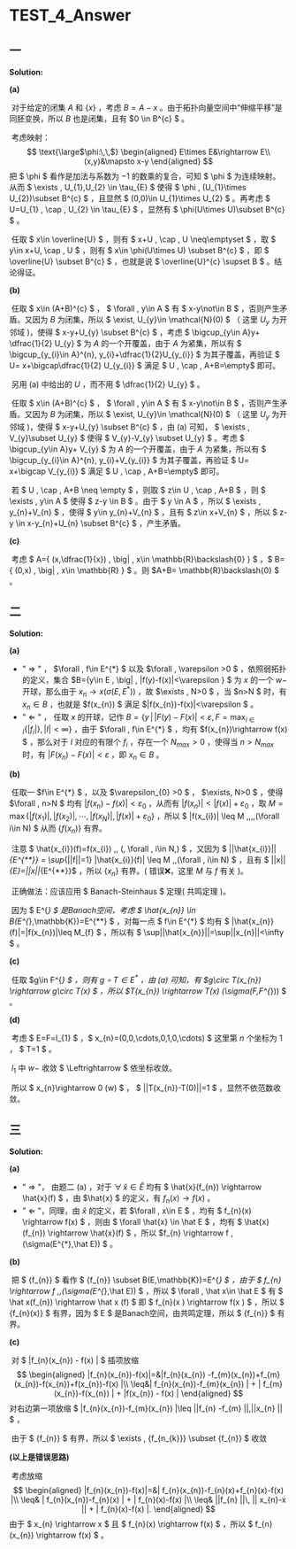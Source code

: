 # TEST_4_Answer



## 一



**Solution:**

**(a)**

​		对于给定的闭集 $A$ 和 $\{x\}$ ，考虑 $B=A-x$ 。由于拓扑向量空间中“伸缩平移”是同胚变换，所以 $B$ 也是闭集，且有 $0 \in B^{c} $ 。

​		考虑映射：
$$
\text{\large$\phi:\,\,$}
\begin{aligned}
E\times E&\rightarrow E\\
(x,y)&\mapsto x-y
\end{aligned}
$$
把 $ \phi $ 看作是加法与系数为 $-1$ 的数乘的复合，可知 $ \phi $ 为连续映射。从而 $ \exists \, U_{1},U_{2} \in \tau_{E} $ 使得 $ \phi \, (U_{1}\times U_{2})\subset B^{c} $ ，且显然 $ (0,0)\in U_{1}\times U_{2} $ 。再考虑 $ U=U_{1} \, \cap \, U_{2} \in \tau_{E} $ ，显然有 $ \phi(U\times U)\subset B^{c} $ 。

​		任取 $ x\in \overline{U} $ ，则有 $ x+U \, \cap \, U \neq\emptyset $ ，取 $ y\in x+U\, \cap \, U $ ，则有 $ x\in \phi(U\times U) \subset B^{c} $ ，即 $ \overline{U} \subset B^{c} $ ，也就是说 $ \overline{U}^{c} \supset B $ 。结论得证。

**(b)**

​		任取 $ x\in (A+B)^{c} $ ， $ \forall \, y\in A $ 有 $ x-y\not\in B $ ，否则产生矛盾。又因为 $B$ 为闭集，所以 $ \exist\, U_{y}\in \mathcal{N}(0) $ （ 这里 $U_{y}$ 为开邻域 )，使得 $ x-y+U_{y} \subset B^{c} $ ，考虑 $ \bigcup_{y\in A}y+ \dfrac{1}{2} U_{y} $ 为 $A$ 的一个开覆盖，由于 $A$ 为紧集，所以有 $ \bigcup_{y_{i}\in A}^{n}\, y_{i}+\dfrac{1}{2}U_{y_{i}} $ 为其子覆盖，再验证 $ U= x+\bigcap\dfrac{1}{2} U_{y_{i}} $ 满足 $ U \, \cap \, A+B=\empty$ 即可。

​		  另用 (a) 中给出的 $U$ ，而不用 $ \dfrac{1}{2} U_{y} $ 。

​		任取 $ x\in (A+B)^{c} $ ， $ \forall \, y\in A $ 有 $ x-y\not\in B $ ，否则产生矛盾。又因为 $B$ 为闭集，所以 $ \exist\, U_{y}\in \mathcal{N}(0) $ （ 这里 $U_{y}$ 为开邻域 )，使得 $ x-y+U_{y} \subset B^{c} $ ，由 (a) 可知， $ \exists \, V_{y}\subset U_{y} $ 使得 $ V_{y}-V_{y} \subset U_{y} $ 。考虑 $ \bigcup_{y\in A}y+ V_{y} $ 为 $A$ 的一个开覆盖，由于 $A$ 为紧集，所以有 $ \bigcup_{y_{i}\in A}^{n}\, y_{i}+V_{y_{i}} $ 为其子覆盖，再验证 $ U= x+\bigcap V_{y_{i}} $ 满足 $ U \, \cap \, A+B=\empty$ 即可。

​		若 $ U \, \cap \, A+B \neq \empty $ ，则取 $ z\in U \, \cap \, A+B $ ，则 $ \exists \, y\in A $ 使得 $ z-y \in B $ 。由于 $ y \in A $ ，所以 $ \exists \, y_{n}+V_{n} $ ，使得 $ y\in y_{n}+V_{n} $ ，且有 $ z\in x+V_{n} $ ，所以 $ z-y \in x-y_{n}+U_{n} \subset B^{c} $ ，产生矛盾。 

**(c)**

​		考虑 $ A=\{ (x,\dfrac{1}{x}) \, \big| \, x\in \mathbb{R}\backslash\{0\} \} $ ，$ B=\{ (0,x) \, \big| \, x\in \mathbb{R} \} $ 。则 $A+B= \mathbb{R}\backslash\{0\} $ 。



## 二

**Solution:**

**(a)** 

* " $\Rightarrow$ " ， $\forall \, f\in E^{*} $ 以及 $\forall \, \varepsilon >0 $ ，依照弱拓扑的定义，集合 $B=\{y\in E \, \big| \, |f(y)-f(x)|<\varepsilon \} $ 为 $x$ 的一个 $w-$ 开球，那么由于 $x_{n}\rightarrow x(\sigma(E,E^{*}))$ ，故 $\exists \, N>0 $ ，当 $n>N $ 时，有 $x_{n}\in B$ ，也就是 $f(x_{n}) $ 满足 $|f(x_{n})-f(x)|<\varepsilon $ 。
* " $\Leftarrow$ " ， 任取 $x$ 的开球，记作 $B=\{y \, \big| \, |F(y)-F(x)|<\varepsilon ,F=\max_{i\in I}\{|f_{i}|\}, |I|<\infty \}$ ，由于 $\forall \, f\in E^{*} $ ，均有 $f(x_{n})\rightarrow f(x) $ ，那么对于 $I$ 对应的有限个 $f_{i}$ ，存在一个 $N_{max}>0$ ，使得当 $n>N_{max}$ 时，有 $|F(x_{n})-F(x)|<\varepsilon$ ，即 $x_{n}\in B$ 。



**(b)**

​		任取一 $f\in E^{*} $ ，以及 $\varepsilon_{0} >0 $ ， $\exists\, N>0 $ ，使得 $\forall \, n>N $ 均有 $|f(x_{n})-f(x)|<\varepsilon_{0}$ ，从而有 $|f(x_{n})|<|f(x)|+\varepsilon_{0}$ ，取 $M=\max\{|f(x_{1})|,|f(x_{2})|,\cdots,|f(x_{N})|,|f(x)|+\varepsilon_{0}\}$ ，所以 $ |f(x_{i})| \leq M \,\,\,\,(\forall i\in N) $ 从而 $\{f(x_{n})\}$ 有界。

​		注意 $ \hat{x_{i}}(f)=f(x_{i}) \,\, (\, \forall \, i\in N\,) $ ，又因为 $ ||\hat{x_{i}}||_{E^{**}} = \sup_{||f||=1} |\hat{x_{i}}(f)| \leq M \,\,(\forall \, i\in N) $ ，且有 $ ||x||_{E}=||x||_{E^{**}}$ ，所以 $\{x_{n}\}$ 有界。( 错误❌，这里 $M$ 与 $f$ 有关 )。

​		正确做法：应该应用 $ Banach-Steinhaus $ 定理( 共鸣定理 )。

​		因为 $ E^{*} $ 是Banach空间，考虑 $ \hat{x_{n}} \in B(E^{*},\mathbb{K})=E^{**} $ ，对每一点 $ f\in E^{*} $ 均有 $ |\hat{x_{n}}(f)|=|f(x_{n})|\leq M_{f} $ ，所以有 $ \sup||\hat{x_{n}}||=\sup||x_{n}||<\infty $ 。



**(c)** 

​		任取 $g\in F^{*} $ ，则有 $g\circ T\in E^{*}$ ，由 (a) 可知，有 $g\circ T(x_{n}) \rightarrow g\circ T(x) $ ，所以 $T(x_{n}) \rightarrow T(x) (\sigma(F,F^{*})) $ 。



**(d)**

​		考虑 $ E=F=l_{1} $ ，$ x_{n}=(0,0,\cdots,0,1,0,\cdots) $ 这里第 $n$ 个坐标为 $1$ ， $ T=1 $ 。

​		$l_{1}$ 中 $w-$ 收敛 $ \Leftrightarrow $ 依坐标收敛。

​		所以 $ x_{n}\rightarrow 0 (w) $ ， $ ||T(x_{n})-T(0)||=1 $ ，显然不依范数收敛。

## 三

**Solution:**

**(a)**

* " $\Rightarrow$ "， 由题二 (a) ，对于 $\forall \, \hat{x} \in \hat E$ 均有 $ \hat{x}(f_{n}) \rightarrow \hat{x}(f) $ ，由 $\hat{x} $ 的定义，有 $f_{n}(x) \rightarrow f(x)$ 。
* " $\Leftarrow$ "，同理，由 $\hat{x}$ 的定义，若 $\forall \, x\in E $ ，均有 $ f_{n}(x) \rightarrow f(x) $ ，则由 $ \forall \hat{x} \in \hat E $ ，均有 $ \hat{x}(f_{n}) \rightarrow \hat{x}(f) $ ，所以 $f_{n} \rightarrow f \, (\sigma(E^{*},\hat E)) $ 。

**(b)**

​		把 $ \{f_{n}\} $ 看作 $ \{f_{n}\} \subset B(E,\mathbb{K})=E^{*} $ ，由于 $ f_{n} \rightarrow f \,\,(\sigma(E^{*},\hat E)) $ ，所以 $ \forall \, \hat x\in \hat E $ 有 $ \hat x(f_{n}) \rightarrow \hat x (f) $ 即 $ f_{n}(x ) \rightarrow f(x ) $ ，所以 $ \{f_{n}(x)\} $ 有界，因为 $ E $ 是Banach空间，由共鸣定理，所以 $ \{f_{n}\} $ 有界。

**(c)** 

​		对 $ |f_{n}(x_{n}) - f(x) | $ 插项放缩
$$
\begin{aligned}
|f_{n}(x_{n})-f(x)|=&|f_{n}(x_{n}) -f_{m}(x_{n})+f_{m}(x_{n})-f(x_{n})+f(x_{n})-f(x) |\\
\leq&| f_{n}(x_{n})-f_{m}(x_{n}) | + | f_{m}(x_{n})-f(x_{n}) | + |f(x_{n}) - f(x) |
\end{aligned}
$$
对右边第一项放缩 $ |f_{n}(x_{n})-f_{m}(x_{n}) |\leq ||f_{n} -f_{m} ||\,||x_{n} || $ ，

​		由于 $ \{f_{n}\} $ 有界，所以 $ \exists \, \{f_{n_{k}}\} \subset \{f_{n}\} $ 收敛

**(以上是错误思路)** 



​		考虑放缩 
$$
\begin{aligned}
|f_{n}(x_{n})-f(x)|=&| f_{n}(x_{n})-f_{n}(x)+f_{n}(x)-f(x) |\\
\leq& | f_{n}(x_{n})-f_{n}(x) | + | f_{n}(x)-f(x) |\\
\leq& ||f_{n} ||\, || x_{n}-x || + | f_{n}(x)-f(x) |.
\end{aligned}
$$
由于 $ x_{n} \rightarrow x $ 且 $ f_{n}(x) \rightarrow f(x) $ ，所以 $ f_{n}(x_{n}) \rightarrow f(x) $ 。